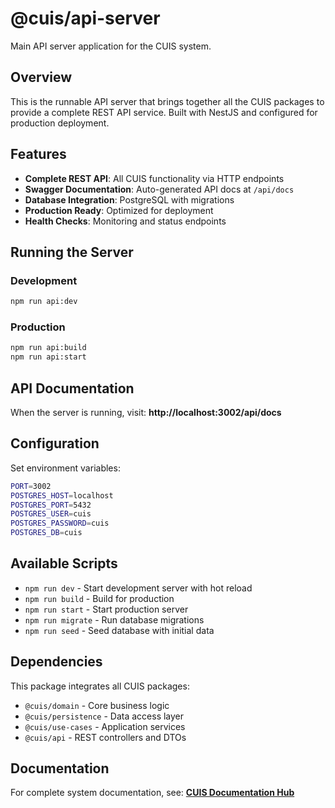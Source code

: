 # @cuis/api-server

Main API server application for the CUIS system.

## Overview

This is the runnable API server that brings together all the CUIS packages to provide a complete REST API service. Built with NestJS and configured for production deployment.

## Features

- **Complete REST API**: All CUIS functionality via HTTP endpoints
- **Swagger Documentation**: Auto-generated API docs at `/api/docs`
- **Database Integration**: PostgreSQL with migrations
- **Production Ready**: Optimized for deployment
- **Health Checks**: Monitoring and status endpoints

## Running the Server

### Development
```bash
npm run api:dev
```

### Production
```bash
npm run api:build
npm run api:start
```

## API Documentation

When the server is running, visit:
**http://localhost:3002/api/docs**

## Configuration

Set environment variables:

```bash
PORT=3002
POSTGRES_HOST=localhost
POSTGRES_PORT=5432
POSTGRES_USER=cuis
POSTGRES_PASSWORD=cuis
POSTGRES_DB=cuis
```

## Available Scripts

- `npm run dev` - Start development server with hot reload
- `npm run build` - Build for production
- `npm run start` - Start production server
- `npm run migrate` - Run database migrations
- `npm run seed` - Seed database with initial data

## Dependencies

This package integrates all CUIS packages:
- `@cuis/domain` - Core business logic
- `@cuis/persistence` - Data access layer
- `@cuis/use-cases` - Application services
- `@cuis/api` - REST controllers and DTOs

## Documentation

For complete system documentation, see:
**[CUIS Documentation Hub](../../docs/README.md)**